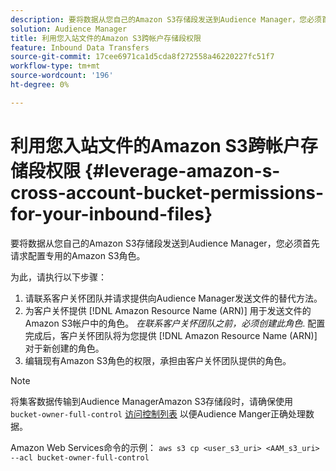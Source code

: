 ```yaml
---
description: 要将数据从您自己的Amazon S3存储段发送到Audience Manager，您必须首先请求配置专用的Amazon S3角色。
solution: Audience Manager
title: 利用您入站文件的Amazon S3跨帐户存储段权限
feature: Inbound Data Transfers
source-git-commit: 17cee6971ca1d5cda8f272558a46220227fc51f7
workflow-type: tm+mt
source-wordcount: '196'
ht-degree: 0%

---
```



# 利用您入站文件的Amazon S3跨帐户存储段权限 {#leverage-amazon-s-cross-account-bucket-permissions-for-your-inbound-files}

要将数据从您自己的Amazon S3存储段发送到Audience Manager，您必须首先请求配置专用的Amazon S3角色。

为此，请执行以下步骤：

1. 请联系客户关怀团队并请求提供向Audience Manager发送文件的替代方法。
2. 为客户关怀提供 [!DNL Amazon Resource Name (ARN)] 用于发送文件的Amazon S3帐户中的角色。 _在联系客户关怀团队之前，必须创建此角色_. 配置完成后，客户关怀团队将为您提供 [!DNL Amazon Resource Name (ARN)] 对于新创建的角色。
3. 编辑现有Amazon S3角色的权限，承担由客户关怀团队提供的角色。

>[!NOTE]
>
>将集客数据传输到Audience ManagerAmazon S3存储段时，请确保使用 `bucket-owner-full-control` [访问控制列表](https://docs.aws.amazon.com/AmazonS3/latest/userguide/about-object-ownership.html) 以便Audience Manger正确处理数据。
>
>Amazon Web Services命令的示例： `aws s3 cp <user_s3_uri> <AAM_s3_uri> --acl bucket-owner-full-control`

